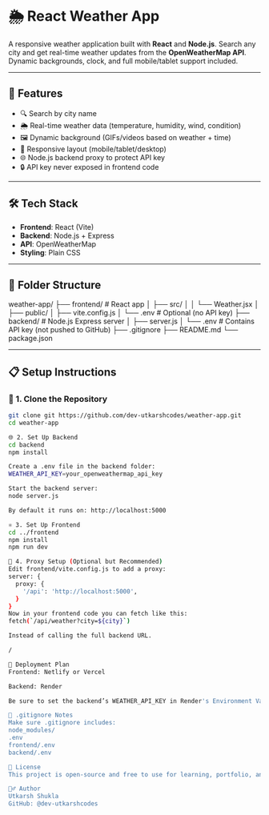 # 🌦️ React Weather App

A responsive weather application built with **React** and **Node.js**. Search any city and get real-time weather updates from the **OpenWeatherMap API**. Dynamic backgrounds, clock, and full mobile/tablet support included.

---

## 🚀 Features

- 🔍 Search by city name
- 🌦 Real-time weather data (temperature, humidity, wind, condition)
- 🖼 Dynamic background (GIFs/videos based on weather + time)
- 📱 Responsive layout (mobile/tablet/desktop)
- 🌐 Node.js backend proxy to protect API key
- 🔒 API key never exposed in frontend code

---

## 🛠 Tech Stack

- **Frontend**: React (Vite)
- **Backend**: Node.js + Express
- **API**: OpenWeatherMap
- **Styling**: Plain CSS

---

## 📁 Folder Structure

weather-app/
├── frontend/ # React app
│ ├── src/
│ │ └── Weather.jsx
│ ├── public/
│ ├── vite.config.js
│ └── .env # Optional (no API key)
├── backend/ # Node.js Express server
│ ├── server.js
│ └── .env # Contains API key (not pushed to GitHub)
├── .gitignore
├── README.md
└── package.json


---

## 📋 Setup Instructions

### 🔧 1. Clone the Repository

```bash
git clone git https://github.com/dev-utkarshcodes/weather-app.git
cd weather-app

🌐 2. Set Up Backend
cd backend
npm install

Create a .env file in the backend folder:
WEATHER_API_KEY=your_openweathermap_api_key

Start the backend server:
node server.js

By default it runs on: http://localhost:5000

⚛️ 3. Set Up Frontend
cd ../frontend
npm install
npm run dev

🔁 4. Proxy Setup (Optional but Recommended)
Edit frontend/vite.config.js to add a proxy:
server: {
  proxy: {
    '/api': 'http://localhost:5000',
  }
}
Now in your frontend code you can fetch like this:
fetch(`/api/weather?city=${city}`)

Instead of calling the full backend URL.

/

🚀 Deployment Plan
Frontend: Netlify or Vercel

Backend: Render

Be sure to set the backend’s WEATHER_API_KEY in Render's Environment Variables section.

🧹 .gitignore Notes
Make sure .gitignore includes:
node_modules/
.env
frontend/.env
backend/.env

📄 License
This project is open-source and free to use for learning, portfolio, and personal use.

🙋‍♂️ Author
Utkarsh Shukla
GitHub: @dev-utkarshcodes